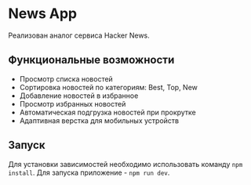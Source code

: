 # News App

Реализован аналог сервиса Hacker News.

## Функциональные возможности

- Просмотр списка новостей
- Сортировка новостей по категориям: Best, Top, New
- Добавление новостей в избранное
- Просмотр избранных новостей
- Автоматическая подгрузка новостей при прокрутке
- Адаптивная верстка для мобильных устройств

## Запуск

Для установки зависимостей необходимо использовать команду `npm install`.
Для запуска приложение - `npm run dev`.
